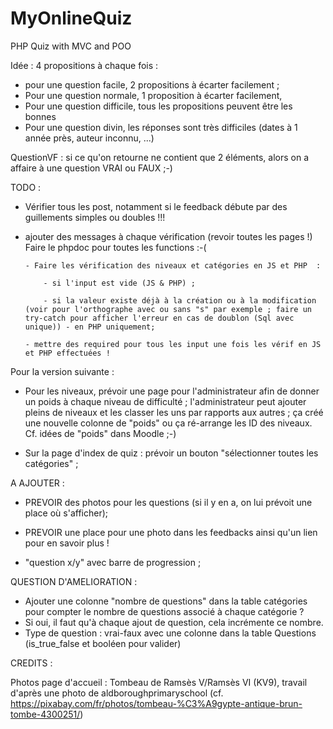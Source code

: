 # MyOnlineQuiz

PHP Quiz with MVC and POO

Idée : 4 propositions à chaque fois :

- pour une question facile, 2 propositions à écarter facilement ;
- Pour une question normale, 1 proposition à écarter facilement,
- Pour une question difficile, tous les propositions peuvent être les bonnes
- Pour une question divin, les réponses sont très difficiles (dates à 1 année près, auteur inconnu, ...)

QuestionVF : si ce qu'on retourne ne contient que 2 éléments, alors on a affaire à une question VRAI ou FAUX ;-)

TODO :

- Vérifier tous les post, notamment si le feedback débute par des guillements simples ou doubles !!!

- ajouter des messages à chaque vérification (revoir toutes les pages !)
  Faire le phpdoc pour toutes les functions :-(

      - Faire les vérification des niveaux et catégories en JS et PHP  :

          - si l'input est vide (JS & PHP) ;

          - si la valeur existe déjà à la création ou à la modification (voir pour l'orthographe avec ou sans "s" par exemple ; faire un try-catch pour afficher l'erreur en cas de doublon (Sql avec unique)) - en PHP uniquement;

      - mettre des required pour tous les input une fois les vérif en JS et PHP effectuées !

Pour la version suivante :

- Pour les niveaux, prévoir une page pour l'administrateur afin de donner un poids à chaque niveau de difficulté ;
  l'administrateur peut ajouter pleins de niveaux et les classer les uns par rapports aux autres ;
  ça créé une nouvelle colonne de "poids" ou ça ré-arrange les ID des niveaux.
  Cf. idées de "poids" dans Moodle ;-)

- Sur la page d'index de quiz : prévoir un bouton "sélectionner toutes les catégories" ;

<!-- <label class="btn btn-primary">
                <input type="checkbox"><?= //$categorie->name ?>
                </label> -->

A AJOUTER :

- PREVOIR des photos pour les questions (si il y en a, on lui prévoit une place où s'afficher);
- PREVOIR une place pour une photo dans les feedbacks ainsi qu'un lien pour en savoir plus !

- "question x/y" avec barre de progression ;

QUESTION D'AMELIORATION :

- Ajouter une colonne "nombre de questions" dans la table catégories pour compter le nombre de questions associé à chaque catégorie ?
- Si oui, il faut qu'à chaque ajout de question, cela incrémente ce nombre.
- Type de question : vrai-faux avec une colonne dans la table Questions (is_true_false et booléen pour valider)

CREDITS :

Photos page d'accueil : Tombeau de Ramsès V/Ramsès VI (KV9), travail d'après une photo de aldboroughprimaryschool (cf. https://pixabay.com/fr/photos/tombeau-%C3%A9gypte-antique-brun-tombe-4300251/)

